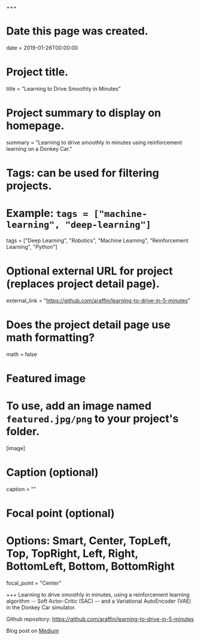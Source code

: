 +++
# Date this page was created.
date = 2019-01-26T00:00:00

# Project title.
title = "Learning to Drive Smoothly in Minutes"

# Project summary to display on homepage.
summary = "Learning to drive smoothly in minutes using reinforcement learning on a Donkey Car."

# Tags: can be used for filtering projects.
# Example: `tags = ["machine-learning", "deep-learning"]`
tags = ["Deep Learning", "Robotics", "Machine Learning", "Reinforcement Learning", "Python"]

# Optional external URL for project (replaces project detail page).
external_link = "https://github.com/araffin/learning-to-drive-in-5-minutes"

# Does the project detail page use math formatting?
math = false

# Featured image
# To use, add an image named `featured.jpg/png` to your project's folder.
[image]
  # Caption (optional)
  caption = ""

  # Focal point (optional)
  # Options: Smart, Center, TopLeft, Top, TopRight, Left, Right, BottomLeft, Bottom, BottomRight
  focal_point = "Center"

+++
Learning to drive smoothly in minutes, using a reinforcement learning algorithm -- Soft Actor-Critic (SAC) -- and a Variational AutoEncoder (VAE) in the Donkey Car simulator.

Github repository: https://github.com/araffin/learning-to-drive-in-5-minutes

Blog post on [Medium](https://towardsdatascience.com/learning-to-drive-smoothly-in-minutes-450a7cdb35f4)

